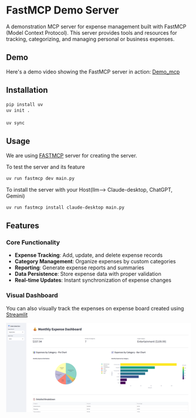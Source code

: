 # FastMCP Demo Server

A demonstration MCP server for expense management built with FastMCP (Model Context Protocol). This server provides tools and resources for tracking, categorizing, and managing personal or business expenses.

## Demo

Here's a demo video showing the FastMCP server in action:
[Demo_mcp](https://github.com/user-attachments/assets/a9a31319-fc02-437a-99b5-47f85a08131f)

## Installation

```bash
pip install uv
uv init .

uv sync
```

## Usage

We are using [FASTMCP](https://github.com/jlowin/fastmcp) server for creating the server.

To test the server and its feature
```bash
uv run fastmcp dev main.py
```

To install the server with your Host(llm--> Claude-desktop, ChatGPT, Gemini)

```bash
uv run fastmcp install claude-desktop main.py
```

## Features

### Core Functionality
- **Expense Tracking**: Add, update, and delete expense records
- **Category Management**: Organize expenses by custom categories  
- **Reporting**: Generate expense reports and summaries
- **Data Persistence**: Store expense data with proper validation
- **Real-time Updates**: Instant synchronization of expense changes

### Visual Dashboard
You can also visually track the expenses on expense board created using [Streamlit](https://streamlit.io/)

![viz image](viz//demo_viz.png)


